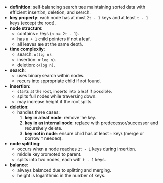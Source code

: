 - **definition**: self-balancing search tree maintaining sorted data with efficient insertion, deletion, and search.
- **key property**: each node has at most `2t - 1` keys and at least `t - 1` keys (except the root).
- **node structure**:
  - contains `n` keys (`n <= 2t - 1`).
  - has `n + 1` child pointers if not a leaf.
  - all leaves are at the same depth.
- **time complexity**:
  - search: `o(log n)`.
  - insertion: `o(log n)`.
  - deletion: `o(log n)`.
- **search**:
  - uses binary search within nodes.
  - recurs into appropriate child if not found.
- **insertion**:
  - starts at the root, inserts into a leaf if possible.
  - splits full nodes while traversing down.
  - may increase height if the root splits.
- **deletion**:
  - handles three cases:
    1. **key in a leaf node**: remove the key.
    2. **key in an internal node**: replace with predecessor/successor and recursively delete.
    3. **key not in node**: ensure child has at least `t` keys (merge or borrow if needed).
- **node splitting**:
  - occurs when a node reaches `2t - 1` keys during insertion.
  - middle key promoted to parent.
  - splits into two nodes, each with `t - 1` keys.
- **balance**:
  - always balanced due to splitting and merging.
  - height is logarithmic in the number of keys.